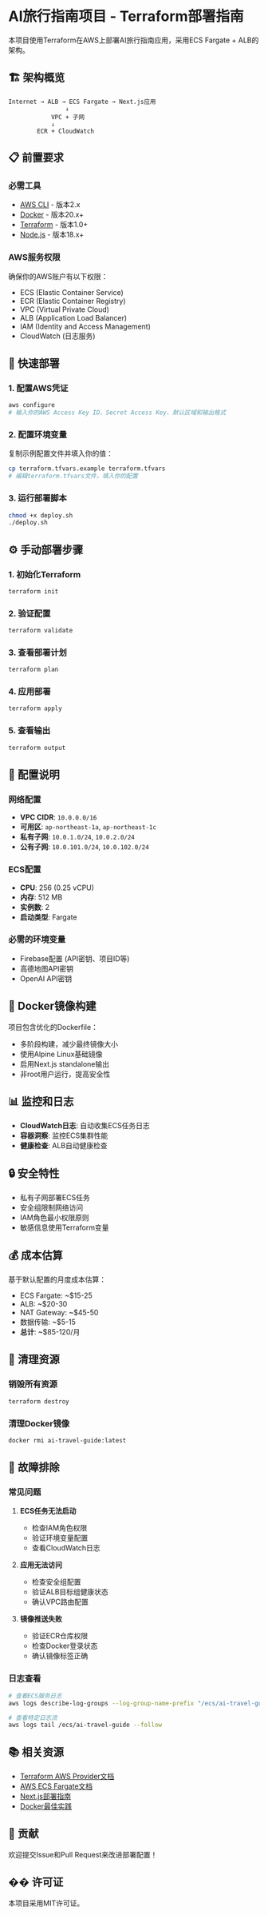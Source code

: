 # AI旅行指南项目 - Terraform部署指南

本项目使用Terraform在AWS上部署AI旅行指南应用，采用ECS Fargate + ALB的架构。

## 🏗️ 架构概览

```
Internet → ALB → ECS Fargate → Next.js应用
                ↓
            VPC + 子网
            ↓
        ECR + CloudWatch
```

## 📋 前置要求

### 必需工具
- [AWS CLI](https://aws.amazon.com/cli/) - 版本2.x
- [Docker](https://www.docker.com/) - 版本20.x+
- [Terraform](https://www.terraform.io/) - 版本1.0+
- [Node.js](https://nodejs.org/) - 版本18.x+

### AWS服务权限
确保你的AWS账户有以下权限：
- ECS (Elastic Container Service)
- ECR (Elastic Container Registry)
- VPC (Virtual Private Cloud)
- ALB (Application Load Balancer)
- IAM (Identity and Access Management)
- CloudWatch (日志服务)

## 🚀 快速部署

### 1. 配置AWS凭证
```bash
aws configure
# 输入你的AWS Access Key ID、Secret Access Key、默认区域和输出格式
```

### 2. 配置环境变量
复制示例配置文件并填入你的值：
```bash
cp terraform.tfvars.example terraform.tfvars
# 编辑terraform.tfvars文件，填入你的配置
```

### 3. 运行部署脚本
```bash
chmod +x deploy.sh
./deploy.sh
```

## ⚙️ 手动部署步骤

### 1. 初始化Terraform
```bash
terraform init
```

### 2. 验证配置
```bash
terraform validate
```

### 3. 查看部署计划
```bash
terraform plan
```

### 4. 应用部署
```bash
terraform apply
```

### 5. 查看输出
```bash
terraform output
```

## 🔧 配置说明

### 网络配置
- **VPC CIDR**: `10.0.0.0/16`
- **可用区**: `ap-northeast-1a`, `ap-northeast-1c`
- **私有子网**: `10.0.1.0/24`, `10.0.2.0/24`
- **公有子网**: `10.0.101.0/24`, `10.0.102.0/24`

### ECS配置
- **CPU**: 256 (0.25 vCPU)
- **内存**: 512 MB
- **实例数**: 2
- **启动类型**: Fargate

### 必需的环境变量
- Firebase配置 (API密钥、项目ID等)
- 高德地图API密钥
- OpenAI API密钥

## 🐳 Docker镜像构建

项目包含优化的Dockerfile：
- 多阶段构建，减少最终镜像大小
- 使用Alpine Linux基础镜像
- 启用Next.js standalone输出
- 非root用户运行，提高安全性

## 📊 监控和日志

- **CloudWatch日志**: 自动收集ECS任务日志
- **容器洞察**: 监控ECS集群性能
- **健康检查**: ALB自动健康检查

## 🔒 安全特性

- 私有子网部署ECS任务
- 安全组限制网络访问
- IAM角色最小权限原则
- 敏感信息使用Terraform变量

## 💰 成本估算

基于默认配置的月度成本估算：
- ECS Fargate: ~$15-25
- ALB: ~$20-30
- NAT Gateway: ~$45-50
- 数据传输: ~$5-15
- **总计**: ~$85-120/月

## 🧹 清理资源

### 销毁所有资源
```bash
terraform destroy
```

### 清理Docker镜像
```bash
docker rmi ai-travel-guide:latest
```

## 🐛 故障排除

### 常见问题

1. **ECS任务无法启动**
   - 检查IAM角色权限
   - 验证环境变量配置
   - 查看CloudWatch日志

2. **应用无法访问**
   - 检查安全组配置
   - 验证ALB目标组健康状态
   - 确认VPC路由配置

3. **镜像推送失败**
   - 验证ECR仓库权限
   - 检查Docker登录状态
   - 确认镜像标签正确

### 日志查看
```bash
# 查看ECS服务日志
aws logs describe-log-groups --log-group-name-prefix "/ecs/ai-travel-guide"

# 查看特定日志流
aws logs tail /ecs/ai-travel-guide --follow
```

## 📚 相关资源

- [Terraform AWS Provider文档](https://registry.terraform.io/providers/hashicorp/aws/latest/docs)
- [AWS ECS Fargate文档](https://docs.aws.amazon.com/ecs/latest/userguide/what-is-fargate.html)
- [Next.js部署指南](https://nextjs.org/docs/deployment)
- [Docker最佳实践](https://docs.docker.com/develop/dev-best-practices/)

## 🤝 贡献

欢迎提交Issue和Pull Request来改进部署配置！

## �� 许可证

本项目采用MIT许可证。
